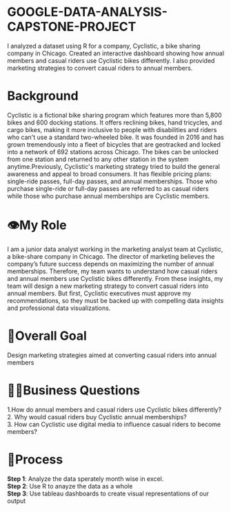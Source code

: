 # GOOGLE-DATA-ANALYSIS-CAPSTONE-PROJECT
I analyzed a dataset using R for a company, Cyclistic, a bike sharing company in Chicago. Created an interactive dashboard showing how annual members and casual riders use Cyclistic bikes differently. I also provided marketing strategies to convert casual riders to annual members.

# Background
Cyclistic is a fictional bike sharing program which features more than 5,800 bikes and 600 docking stations. It offers reclining bikes, hand tricycles, and cargo bikes, making it more inclusive to people with disabilities and riders who can't use a standard two-wheeled bike. It was founded in 2016 and has grown tremendously into a fleet of bicycles that are geotracked and locked into a network of 692 stations across Chicago. The bikes can be unlocked from one station and returned to any other station in the system anytime.Previously, Cyclistic's marketing strategy tried to build the general awareness and appeal to broad consumers. It has flexible pricing plans: single-ride passes, full-day passes, and annual memberships. Those who purchase single-ride or full-day passes are referred to as casual riders while those who purchase annual memberships are Cyclistic members. 

# 👁️My Role
I am a junior data analyst working in the marketing analyst team at Cyclistic, a bike-share company in Chicago. The director of marketing believes the company’s future success depends on maximizing the number of annual memberships. Therefore, my team wants to understand how casual riders and annual members use Cyclistic bikes differently. From these insights, my team will design a new marketing strategy to convert casual riders into annual members. But first, Cyclistic executives must approve my recommendations, so they must be backed up with compelling data insights and professional data visualizations.

# 🥅Overall Goal
Design marketing strategies aimed at converting casual riders into annual members

# 🧑‍💼Business Questions 
1.How do annual members and casual riders use Cyclistic bikes differently?<br/>
2. Why would casual riders buy Cyclistic annual memberships?<br/>
3. How can Cyclistic use digital media to influence casual riders to become members?<br/>

# 🦾Process
**Step 1**: Analyze the data sperately month wise in excel.<br />
**Step 2**: Use R to anayze the data as a whole<br/>
**Step 3**: Use tableau dashboards to create visual representations of our output<br/>

